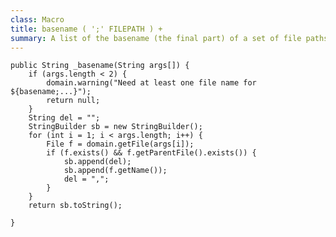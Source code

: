 ```yaml
---
class: Macro
title: basename ( ';' FILEPATH ) +
summary: A list of the basename (the final part) of a set of file paths.
---
```


	public String _basename(String args[]) {
		if (args.length < 2) {
			domain.warning("Need at least one file name for ${basename;...}");
			return null;
		}
		String del = "";
		StringBuilder sb = new StringBuilder();
		for (int i = 1; i < args.length; i++) {
			File f = domain.getFile(args[i]);
			if (f.exists() && f.getParentFile().exists()) {
				sb.append(del);
				sb.append(f.getName());
				del = ",";
			}
		}
		return sb.toString();

	}
